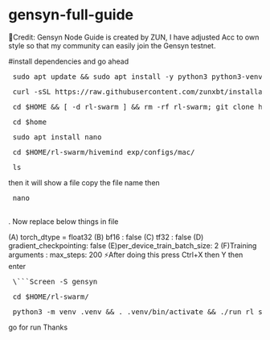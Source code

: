 # gensyn-full-guide
🚀Credit: Gensyn Node Guide is created by ZUN, I have adjusted Acc to own style so that my community can easily join the Gensyn testnet.

#install dependencies and go ahead

<pre> sudo apt update && sudo apt install -y python3 python3-venv python3-pip curl wget screen git lsof && curl -sS https://dl.yarnpkg.com/debian/pubkey.gpg | sudo apt-key add - && echo "deb https://dl.yarnpkg.com/debian/ stable main" | sudo tee /etc/apt/sources.list.d/yarn.list && sudo apt update && sudo apt install -y yarn  </pre>

<pre> curl -sSL https://raw.githubusercontent.com/zunxbt/installation/main/node.sh | bash   </pre>

<pre> cd $HOME && [ -d rl-swarm ] && rm -rf rl-swarm; git clone https://github.com/zunxbt/rl-swarm.git && cd rl-swarm   </pre>

<pre> cd $home  </pre>

<pre> sudo apt install nano </pre>

<pre> cd $HOME/rl-swarm/hivemind_exp/configs/mac/ </pre>
<pre> ls   </pre>
then it will show a file copy the file name 
then 
	<pre> nano <file-name> </pre>
. Now replace below things in file

(A) torch_dtype = float32
(B) bf16 : false
(C) tf32 : false
(D) gradient_checkpointing: false
(E)per_device_train_batch_size: 2
(F)Training arguments : max_steps: 200
 ⚡After doing this press Ctrl+X then Y then enter
<pre> \```Screen -S gensyn   </pre>
<pre> cd $HOME/rl-swarm/  </pre>
<pre> python3 -m venv .venv && . .venv/bin/activate && ./run_rl_swarm.sh </pre>

go for run
Thanks
